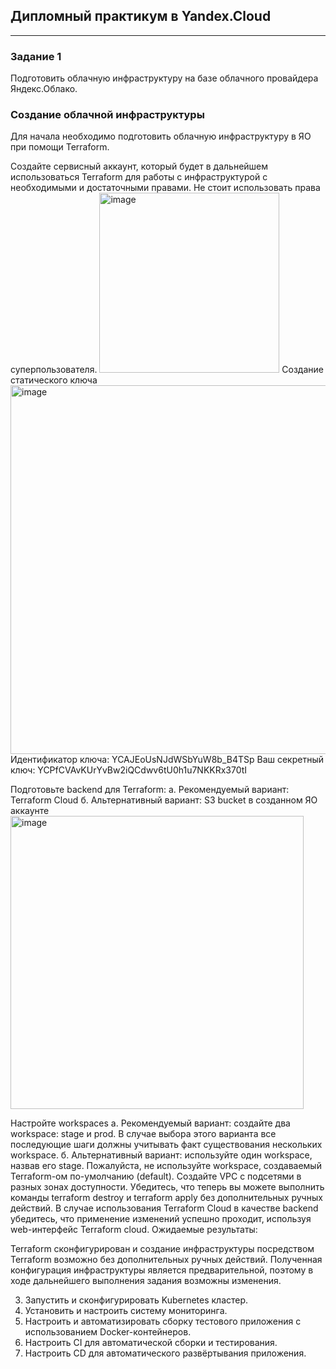 ## Дипломный практикум в Yandex.Cloud
----
### Задание 1
Подготовить облачную инфраструктуру на базе облачного провайдера Яндекс.Облако.
### Создание облачной инфраструктуры
Для начала необходимо подготовить облачную инфраструктуру в ЯО при помощи Terraform.

Создайте сервисный аккаунт, который будет в дальнейшем использоваться Terraform для работы с инфраструктурой с необходимыми и достаточными правами. Не стоит использовать права суперпользователя.
<img width="288" alt="image" src="https://github.com/ruzina-0607/devops-netology/assets/104915472/142ffa79-f995-4f65-96e4-17d7495e6de4">
Создание статического ключа
<img width="590" alt="image" src="https://github.com/ruzina-0607/devops-netology/assets/104915472/e24bb4e0-48af-4d3e-bb52-ec58a18076c8">
Идентификатор ключа:
YCAJEoUsNJdWSbYuW8b_B4TSp
Ваш секретный ключ:
YCPfCVAvKUrYvBw2iQCdwv6tU0h1u7NKKRx370tI

Подготовьте backend для Terraform:
а. Рекомендуемый вариант: Terraform Cloud
б. Альтернативный вариант: S3 bucket в созданном ЯО аккаунте
<img width="469" alt="image" src="https://github.com/ruzina-0607/devops-netology/assets/104915472/206a5707-e206-4b06-8497-e5fa954c0a82">

Настройте workspaces
а. Рекомендуемый вариант: создайте два workspace: stage и prod. В случае выбора этого варианта все последующие шаги должны учитывать факт существования нескольких workspace.
б. Альтернативный вариант: используйте один workspace, назвав его stage. Пожалуйста, не используйте workspace, создаваемый Terraform-ом по-умолчанию (default).
Создайте VPC с подсетями в разных зонах доступности.
Убедитесь, что теперь вы можете выполнить команды terraform destroy и terraform apply без дополнительных ручных действий.
В случае использования Terraform Cloud в качестве backend убедитесь, что применение изменений успешно проходит, используя web-интерфейс Terraform cloud.
Ожидаемые результаты:

Terraform сконфигурирован и создание инфраструктуры посредством Terraform возможно без дополнительных ручных действий.
Полученная конфигурация инфраструктуры является предварительной, поэтому в ходе дальнейшего выполнения задания возможны изменения.








3. Запустить и сконфигурировать Kubernetes кластер.
4. Установить и настроить систему мониторинга.
5. Настроить и автоматизировать сборку тестового приложения с использованием Docker-контейнеров.
6. Настроить CI для автоматической сборки и тестирования.
7. Настроить CD для автоматического развёртывания приложения.
